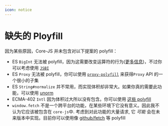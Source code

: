 ```yaml
---
icon: notice
---
```


# 缺失的 Ployfill

因为某些原因，Core-JS 并未包含对以下提案的 polyfill：

- ES `BigInt` 无法被 polyfill，因为这需要改变运算符的行为([更多信息](https://github.com/zloirock/core-js/issues/381))，不过你可以考虑使用 [`JSBI`](https://github.com/GoogleChromeLabs/jsbi)
- ES `Proxy` 无法被 polyfill，你可以使用 [`proxy-polyfill`](https://github.com/GoogleChrome/proxy-polyfill) 来获得`Proxy` API 的一个很小的子集
- ES `String#normalize` 并不常用，而实现体积却非常大。如果你真的需要此功能，可以使用 [unorm](https://github.com/walling/unorm/)
- ECMA-402 `Intl` 因为体积过大所以没有包含。你可以使用 [这些 polyfill](https://formatjs.io/docs/polyfills)
- `window.fetch` 不是一个跨平台的功能，在某些环境下它没有意义。因此我不认为它应该被包含在 `core-js`中. 考虑到对此功能的大量请求, 它 _可能_ 会在未来版本中实现。目前你可以使用像 [github/fetch](https://github.com/github/fetch) 等 polyfill
